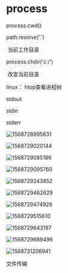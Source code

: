 # process

process.cwd() 

path.resolve('.')

​	当前工作目录

process.chdir('c:/')

​	改变当前目录

linux： htop查看进程树



stdout 	

stdin

stderr

![1568728995631](D:\CODE\js\node\processModule.assets\1568728995631.png)

![1568729020144](D:\CODE\js\node\processModule.assets\1568729020144.png)

![1568729085186](D:\CODE\js\node\processModule.assets\1568729085186.png)

![1568729095760](D:\CODE\js\node\processModule.assets\1568729095760.png)

![1568729243852](D:\CODE\js\node\processModule.assets\1568729243852.png)

![1568729462629](D:\CODE\js\node\processModule.assets\1568729462629.png)

![1568729474926](D:\CODE\js\node\processModule.assets\1568729474926.png)

![1568729515610](D:\CODE\js\node\processModule.assets\1568729515610.png)

![1568729643197](D:\CODE\js\node\processModule.assets\1568729643197.png)

![1568729689496](D:\CODE\js\node\processModule.assets\1568729689496.png)

![1568731206941](D:\CODE\js\node\processModule.assets\1568731206941.png)

文件传输